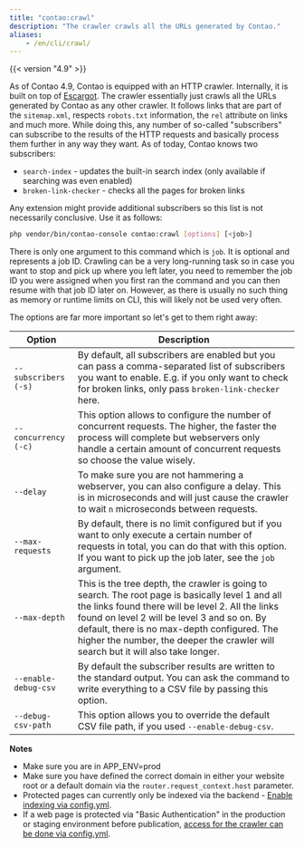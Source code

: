 ```yaml
---
title: "contao:crawl"
description: "The crawler crawls all the URLs generated by Contao."
aliases:
    - /en/cli/crawl/
---
```



{{< version "4.9" >}}

As of Contao 4.9, Contao is equipped with an HTTP crawler. Internally, it is built
on top of [Escargot](https://github.com/terminal42/escargot).
The crawler essentially just crawls all the URLs generated by Contao as any other
crawler. It follows links that are part of the `sitemap.xml`, respects `robots.txt` information,
the `rel` attribute on links and much more.
While doing this, any number of so-called "subscribers" can subscribe to the results of the HTTP
requests and basically process them further in any way they want. As of today, Contao knows
two subscribers:

* `search-index` - updates the built-in search index (only available if searching was even enabled)
* `broken-link-checker` - checks all the pages for broken links

Any extension might provide additional subscribers so this list is not necessarily conclusive.
Use it as follows:

```bash
php vendor/bin/contao-console contao:crawl [options] [<job>]
```

There is only one argument to this command which is `job`. It is optional and represents a job ID.
Crawling can be a very long-running task so in case you want to stop and pick up where you left later,
you need to remember the job ID you were assigned when you first ran the command and you can then
resume with that job ID later on. However, as there is usually no such thing as memory or runtime limits
on CLI, this will likely not be used very often.

The options are far more important so let's get to them right away:


| Option               | Description |
|----------------------|-------------|
| `--subscribers (-s)` | By default, all subscribers are enabled but you can pass a comma-separated list of subscribers you want to enable. E.g. if you only want to check for broken links, only pass `broken-link-checker` here. |
| `--concurrency (-c)` | This option allows to configure the number of concurrent requests. The higher, the faster the process will complete but webservers only handle a certain amount of concurrent requests so choose the value wisely. |
| `--delay`            | To make sure you are not hammering a webserver, you can also configure a delay. This is in microseconds and will just cause the crawler to wait `n` microseconds between requests. |
| `--max-requests`     | By default, there is no limit configured but if you want to only execute a certain number of requests in total, you can do that with this option. If you want to pick up the job later, see the `job` argument. |
| `--max-depth`        | This is the tree depth, the crawler is going to search. The root page is basically level 1 and all the links found there will be level 2. All the links found on level 2 will be level 3 and so on. By default, there is no max-depth configured. The higher the number, the deeper the crawler will search but it will also take longer. |
| `--enable-debug-csv` | By default the subscriber results are written to the standard output. You can ask the command to write everything to a CSV file by passing this option. |
| `--debug-csv-path`   | This option allows you to override the default CSV file path, if you used `--enable-debug-csv`. |

**Notes**

* Make sure you are in APP_ENV=prod
* Make sure you have defined the correct domain in either your website root or a default domain via the `router.request_context.host` parameter.
* Protected pages can currently only be indexed via the backend - [Enable indexing via config.yml](https://docs.contao.org/manual/en/system/maintenance/#indexing-protected-pages).
* If a web page is protected via "Basic Authentication" in the production or staging environment before publication, [access for the crawler can be done via config.yml](https://docs.contao.org/manual/en/system/maintenance/#basic-authentication). 
